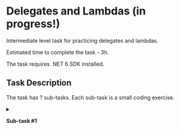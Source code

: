 # Delegates and Lambdas (in progress!)

Intermediate level task for practicing delegates and lambdas. 

Estimated time to complete the task - 3h.  

The task requires .NET 6 SDK installed.   

## Task Description

The task has ? sub-tasks. Each sub-task is a small coding exercise.

<details>
<summary>

**Sub-task #1**

</summary>


Open the [FunctionExtensions.cs]() file, and navigate to the [GenerateProgression]() method.

Implement a generator of the `n`-first members of a sequence of the elements of the type `T` according to the following recurrence formula:   

   $`x_{n+1}=f(x_n), n = 1, 2, ...`$
  
[Arithmetic](https://www.wikiwand.com/en/Arithmetic_progression) and [geometric](https://www.wikiwand.com/en/Geometric_progression) progressions are used as test sequences in the test project.

  <details>

#### Sub-task 2

Open the [FunctionExtensions.cs]() file, and navigate to the [GenerateProgression]() method.

Implement a generic generator  of a sequence of the elements of the type `T` according to the following recurrence formula:

   $`x_{n+1}=f(x_n), n = 1, 2, ...`$

The number of elements that were generated is defined by the condition dynamically.

[Arithmetic](https://www.wikiwand.com/en/Arithmetic_progression) and [geometric](https://www.wikiwand.com/en/Geometric_progression) progressions are used as test sequences in the test project.

#### Sub-task 3

Open the [FunctionExtensions.cs]() file, and navigate to the [GenerateProgression]() method.

Implement a generic generator of the `n`-element of the sequence of the `T` type elements according to the following recurrence formula:

   $`x_{n+1}=f(x_n), n = 1, 2, ...`$

[Arithmetic](https://www.wikiwand.com/en/Arithmetic_progression) and [geometric](https://www.wikiwand.com/en/Geometric_progression) progressions are used as test sequences in the test project.

#### Sub-task 4

Open the [FunctionExtensions.cs]() file, and navigate to the [GenerateProgression]() method.

   $`x_1 = a, x_2 = b, x_{n+1}=f(x_n, x_{n - 1}), n = 2, 3, ...`$
  
Check the generator work by using the following sequences:

   $`x_1 = 1, x_2 = 1, x_{n + 1} = x_n +  x_{n - 1}, n = 2, 3, ... T`$ - integer type;     
   $`x_1 = 1, x_2 = 2, x_{n + 1} = 6 x_n - 8 x_{n - 1}, n = 2, 3, ... T`$ - integer type;    
   $`x_1 = 1, x_2 = 2, x_{n + 1} = x_n +  x_{n - 1} / x_{n}, n = 2, 3, ... T`$ - real type.
